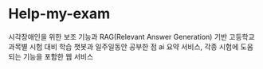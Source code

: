 # Help-my-exam
시각장애인을 위한 보조 기능과 RAG(Relevant Answer Generation) 기반 고등학교 과목별 시험 대비 학습 챗봇과 일주일동안 공부한 점 ai 요약 서비스, 각종 시험에 도움되는 기능을 포함한 웹 서비스
